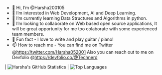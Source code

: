 - 👋 Hi, I’m @Harsha200105
- 👀 I’m interested in Web Development, AI and Deep Learning.
- 🌱 I’m currently learning Data Structures and Algorithms in python.
- 💞️ I’m looking to collaborate on Web based open source applications, 
It will be great opportunity for me too colaborate with some experienced team members.
- 🤩 Fun fact - I love to write and play guitar / piano!
- 📫 How to reach me - You can find me on Twitter @https://twitter.com/Harsha052001
Also you can reach out to me on Devfolio @https://devfolio.co/@Technerd

<!---
Harsha200105/Harsha200105 is a ✨ special ✨ repository because its `README.md` (this file) appears on your GitHub profile.
You can click the Preview link to take a look at your changes.
--->
| ![Harsha's GitHub Statistics](https://github-readme-stats.vercel.app/api?username=Harsha200105&show_icons=true)  | ![Top Languages](https://github-readme-stats.vercel.app/api/top-langs/?username=Harsha200105) 
